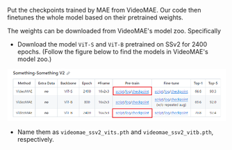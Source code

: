 Put the checkpoints trained by MAE from VideoMAE. Our code then finetunes the whole model based on their pretrained weights.

The weights can be downloaded from VideoMAE's model zoo. Specifically
* Download the model `ViT-S` and `ViT-B` pretrained on SSv2 for 2400 epochs. (Follow the figure below to find the models in VideoMAE's model zoo.) 

![VideoMAEModelZoo](../../assets/videomae_model_zoo.png)

* Name them as `videomae_ssv2_vits.pth` and `videomae_ssv2_vitb.pth`, respectively.